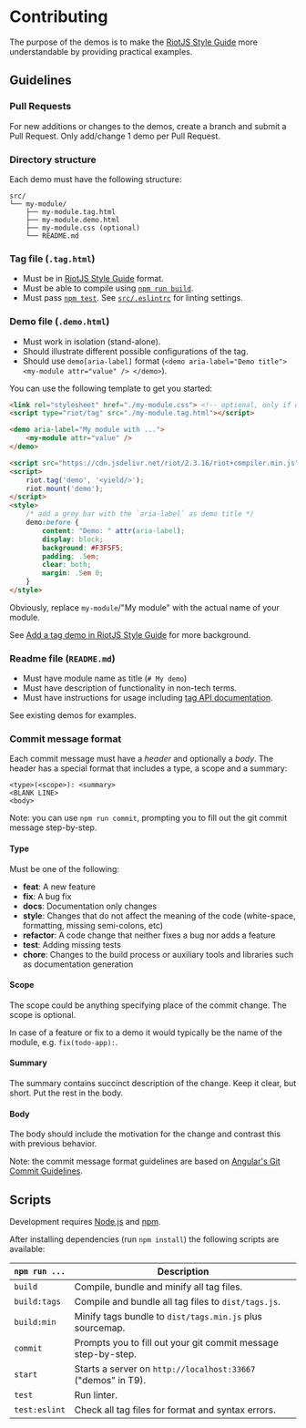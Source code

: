 # Contributing

The purpose of the demos is to make the [RiotJS Style Guide](https://github.com/voorhoede/riotjs-style-guide) more understandable by providing practical examples.


## Guidelines

### Pull Requests

For new additions or changes to the demos, create a branch and submit a Pull Request.
Only add/change 1 demo per Pull Request.

### Directory structure

Each demo must have the following structure:

```
src/
└── my-module/
    ├── my-module.tag.html
    ├── my-module.demo.html
    ├── my-module.css (optional)
    └── README.md
```

### Tag file (`.tag.html`)

* Must be in [RiotJS Style Guide](https://github.com/voorhoede/riotjs-style-guide) format.
* Must be able to compile using [`npm run build`](#scripts).
* Must pass [`npm test`](#scripts). See [`src/.eslintrc`](src/.eslintrc) for linting settings.

### Demo file (`.demo.html`)

* Must work in isolation (stand-alone).
* Should illustrate different possible configurations of the tag.
* Should use `demo[aria-label]` format (`<demo aria-label="Demo title"> <my-module attr="value" /> </demo>`).

You can use the following template to get you started:

```html
<link rel="stylesheet" href="./my-module.css"> <!-- optional, only if demo needs additional styling -->
<script type="riot/tag" src="./my-module.tag.html"></script>

<demo aria-label="My module with ...">
    <my-module attr="value" />
</demo>

<script src="https://cdn.jsdelivr.net/riot/2.3.16/riot+compiler.min.js"></script>
<script>
    riot.tag('demo', '<yield/>');
    riot.mount('demo');
</script>
<style>
    /* add a grey bar with the `aria-label` as demo title */
    demo:before {
        content: "Demo: " attr(aria-label);
        display: block;
        background: #F3F5F5;
        padding: .5em;
        clear: both;
        margin: .5em 0;
    }
</style>
```
Obviously, replace `my-module`/"My module" with the actual name of your module.

See [Add a tag demo in RiotJS Style Guide](https://github.com/voorhoede/riotjs-style-guide#add-a-tag-demo) for more background.

### Readme file (`README.md`)

* Must have module name as title (`# My demo`)
* Must have description of functionality in non-tech terms.
* Must have instructions for usage including [tag API documentation](https://github.com/voorhoede/riotjs-style-guide#document-your-tag-api).

See existing demos for examples.

### Commit message format

Each commit message must have a *header* and optionally a *body*. The header has a special format that includes a type, a scope and a summary:

```
<type>(<scope>): <summary>
<BLANK LINE>
<body>
```

Note: you can use `npm run commit`, prompting you to fill out the git commit message step-by-step.

#### Type
Must be one of the following:

* **feat**: A new feature
* **fix**: A bug fix
* **docs**: Documentation only changes
* **style**: Changes that do not affect the meaning of the code (white-space, formatting, missing
  semi-colons, etc)
* **refactor**: A code change that neither fixes a bug nor adds a feature
* **test**: Adding missing tests
* **chore**: Changes to the build process or auxiliary tools and libraries such as documentation
  generation

#### Scope
The scope could be anything specifying place of the commit change. The scope is optional.

In case of a feature or fix to a demo it would typically be the name of the module, e.g. `fix(todo-app):`.

#### Summary
The summary contains succinct description of the change. Keep it clear, but short. Put the rest in the body.

#### Body
The body should include the motivation for the change and contrast this with previous behavior.

Note: the commit message format guidelines are based on [Angular's Git Commit Guidelines](https://github.com/angular/angular.js/blob/master/CONTRIBUTING.md#-git-commit-guidelines).


## Scripts

Development requires [Node.js](http://nodejs.org/) and [npm](https://npmjs.org/).

After installing dependencies (run `npm install`) the following scripts are available:

`npm run ...` | Description
---|---
`build` | Compile, bundle and minify all tag files.
`build:tags` | Compile and bundle all tag files to `dist/tags.js`.
`build:min` | Minify tags bundle to `dist/tags.min.js` plus sourcemap.
`commit` | Prompts you to fill out your git commit message step-by-step.
`start` | Starts a server on `http://localhost:33667` ("demos" in T9).
`test` | Run linter.
`test:eslint` | Check all tag files for format and syntax errors.